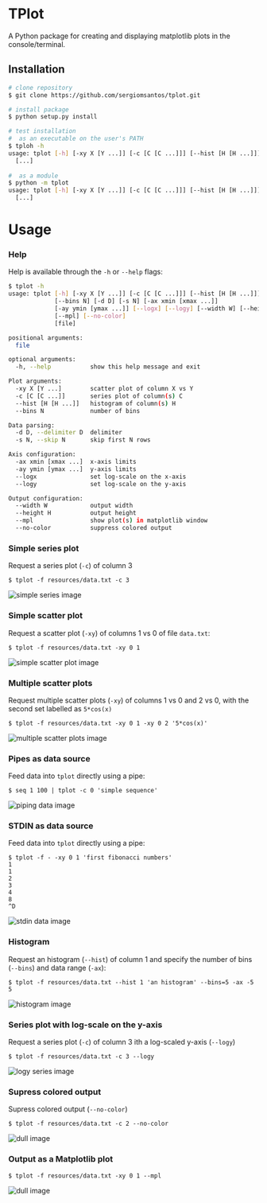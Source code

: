 # TPlot

A Python package for creating and displaying matplotlib plots in the console/terminal.

## Installation

```bash
# clone repository
$ git clone https://github.com/sergiomsantos/tplot.git

# install package
$ python setup.py install

# test installation
#  as an executable on the user's PATH
$ tploh -h
usage: tplot [-h] [-xy X [Y ...]] [-c [C [C ...]]] [--hist [H [H ...]]]
  [...]
  
#  as a module
$ python -m tplot
usage: tplot [-h] [-xy X [Y ...]] [-c [C [C ...]]] [--hist [H [H ...]]]
  [...]

```


# Usage

### Help

Help is available through the `-h` or `--help` flags:

```bash
$ tplot -h
usage: tplot [-h] [-xy X [Y ...]] [-c [C [C ...]]] [--hist [H [H ...]]]
             [--bins N] [-d D] [-s N] [-ax xmin [xmax ...]]
             [-ay ymin [ymax ...]] [--logx] [--logy] [--width W] [--height H]
             [--mpl] [--no-color]
             [file]

positional arguments:
  file

optional arguments:
  -h, --help           show this help message and exit

Plot arguments:
  -xy X [Y ...]        scatter plot of column X vs Y
  -c [C [C ...]]       series plot of column(s) C
  --hist [H [H ...]]   histogram of column(s) H
  --bins N             number of bins

Data parsing:
  -d D, --delimiter D  delimiter
  -s N, --skip N       skip first N rows

Axis configuration:
  -ax xmin [xmax ...]  x-axis limits
  -ay ymin [ymax ...]  y-axis limits
  --logx               set log-scale on the x-axis
  --logy               set log-scale on the y-axis

Output configuration:
  --width W            output width
  --height H           output height
  --mpl                show plot(s) in matplotlib window
  --no-color           suppress colored output
```

### Simple series plot

Request a series plot (`-c`) of column 3

```console
$ tplot -f resources/data.txt -c 3
```

![simple series image](resources/images/example6.png)

### Simple scatter plot

Request a scatter plot (`-xy`) of columns 1 vs 0 of file `data.txt`:

```console
$ tplot -f resources/data.txt -xy 0 1
```

![simple scatter plot image](resources/images/example1.png)

### Multiple scatter plots

Request multiple scatter plots (`-xy`) of columns 1 vs 0 and 2 vs 0,
with the second set labelled as `5*cos(x)`

```console
$ tplot -f resources/data.txt -xy 0 1 -xy 0 2 '5*cos(x)'
```

![multiple scatter plots image](resources/images/example2.png)

### Pipes as data source

Feed data into `tplot` directly using a pipe:

```console
$ seq 1 100 | tplot -c 0 'simple sequence'
```

![piping data image](resources/images/example3.png)

### STDIN as data source

Feed data into `tplot` directly using a pipe:

```console
$ tplot -f - -xy 0 1 'first fibonacci numbers'
1
1
2
3
4
8
^D
```

![stdin data image](resources/images/example4.png)

### Histogram

Request an histogram (`--hist`) of column 1 and specify the
number of bins (`--bins`) and data range (`-ax`):

```console
$ tplot -f resources/data.txt --hist 1 'an histogram' --bins=5 -ax -5 5
```

![histogram image](resources/images/example5.png)

### Series plot with log-scale on the y-axis

Request a series plot (`-c`) of column 3 ith a log-scaled y-axis (`--logy`)

```console
$ tplot -f resources/data.txt -c 3 --logy
```

![logy series image](resources/images/example7.png)

### Supress colored output

Supress colored output (`--no-color`)

```console
$ tplot -f resources/data.txt -c 2 --no-color
```

![dull image](resources/images/example8.png)

### Output as a Matplotlib plot

```console
$ tplot -f resources/data.txt -xy 0 1 --mpl
```

![dull image](resources/images/example9.png)